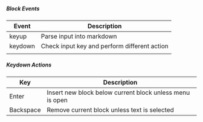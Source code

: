 ##### Block Events 
| Event | Description |
| ---- | ---- |
| keyup | Parse input into markdown |
| keydown | Check input key and perform different action |
|  |  |

##### Keydown Actions
| Key | Description |
| ---- | ---- |
| Enter | Insert new block below current block unless menu is open |
| Backspace | Remove current block unless text is selected |
